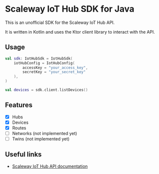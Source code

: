 # Scaleway IoT Hub SDK for Java

This is an unofficial SDK for the Scaleway IoT Hub API. 

It is written in Kotlin and uses the Ktor client library to interact with the API.


## Usage

```kotlin
val sdk: IotHubSdk = IotHubSdk(
    iotHubConfig = IotHubConfig(
        accessKey = "your_access_key",
        secretKey = "your_secret_key"
    ),
)

val devices = sdk.client.listDevices()
```

## Features
- [x] Hubs
- [x] Devices
- [x] Routes
- [ ] Networks (not implemented yet)
- [ ] Twins (not implemented yet)

## Useful links
- [Scaleway IoT Hub API documentation](https://www.scaleway.com/en/developers/api/iot/)
